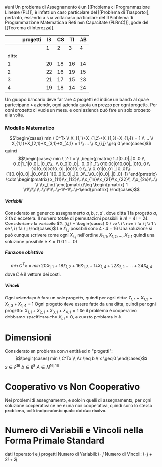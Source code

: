 #uni 
Un problema di Assegnamento è un [[Problema di Programmazione Lineare (PL)]], è infatti un caso particolare del [[Problema di Trasporto]], pertanto, essendo a sua volta caso particolare del [[Problema di Programmazione Matematica a Reti non Capacitate (PLRnC)]], gode del [[Teorema di Interezza]].

|       | progetti | IS  | CS  | TI  | AB  |
| ----- | -------- | --- | --- | --- | --- |
|       |          | 1   | 2   | 3   | 4   |
| ditte |          |     |     |     |     |
| 1     |          | 20  | 18  | 16  | 14  |
| 2     |          | 22  | 16  | 19  | 15  |
| 3     |          | 21  | 17  | 15  | 23  |
| 4     |          | 19  | 18  | 14  | 24  |
Un gruppo bancario deve far fare 4 progetti ed indice un bando al quale partecipano 4 aziende, ogni azienda quota un prezzo per ogni progetto. Per ogni progetto ci vuole un mese, e ogni azienda può fare un solo progetto alla volta.
### Modello Matematico
$$\begin{cases} min \ C^Tx \\ X_{1,1}+X_{1,2}+X_{1,3}+X_{1,4} = 1 \\ ... \\ X_{1,1}+X_{2,1}+X_{3,1}+X_{4,1} = 1 \\ ... \\  X_{i,j} \geq 0 \end{cases}$$quindi $$\begin{cases} min \ c^T x \\ \begin{pmatrix} 1..1|0..0|..|0..0 \\ 0..0|1..1|0..0|..|0..0\\.. \\ 0..0|0..0|..|0..0|1..1\\ 010.00|010.00|..|010..0 \\ 0010..0|0010..0|..|0010..0 \\..\\ 0..01|0..01|..|0..01\\-{1}0..0|0..0|..|0..0\\0{-1}0..0|0..0|..|0..0\\..\\0..0|0..0|..|0..0{-1} \end{pmatrix} \cdot \begin{pmatrix} x_{11}\\x_{12}\\..\\x_{1n}\\x_{21}\\x_{22}\\..\\x_{2n}\\..\\ \\ \\x_{nn} \end{pmatrix}\leq \begin{pmatrix} 1 \\1\\1\\1\\..\\1\\1\\..\\-1\\-1\\..\\-1\end{pmatrix} \end{cases}$$
##### Variabili
Considerato un generico assegnamento $a,b,c,d$ , dove ditta 1 fa progetto $a$, 2 fa $b$ eccetera.
Il numero totale di permutazioni possibili è $n! = 4! = 24$.
Consideriamo la variabile $X_{i,j} = \begin{cases} 0 \ se \ i \ non \ fa \ j \\ 1 \ se \ i \ fa \ j \end{cases}$ 
Le $X_{i,j}$ possibili sono $4 \cdot 4 = 16$ 
Una soluzione si può dunque scrivere come ogni $X_{i,j}$ nell'ordine ${X_{1,1} , X_{1,2} , ... , X_{2,1}}$ 
quindi una soluzione possibile è  $X=(1 \ 0\ 1\ ... \ 0)$ 
##### Funzione obiettivo
$$min \ C^Tx = min \ 20X_{1,1} + 18X_{1,2} + 16X_{1,3} + 14X_{1,4} + 22X_{2,1}+...+24X_{4,4}$$dove $C$ è il vettore dei costi.
##### Vincoli
Ogni azienda può fare un solo progetto, quindi per ogni ditta:
$X_{1,1}+X_{1,2}+X_{1,3}+X_{1,4} = 1$ 
Ogni progetto deve essere fatto da una ditta, quindi per ogni progetto:
$X_{1,1}+X_{2,1}+X_{3,1}+X_{4,1} = 1$ 
Se il problema è cooperativo dobbiamo specificare che $X_{i,j} \geq 0$, e questo problema lo è.
# Dimensioni
Considerato un problema con $n$ entità ed $n$ "progetti": $$\begin{cases} min \ C^Tx \\ Ax \leq b \\ x \geq 0 \end{cases}$$
$x \in R^{16}$ 
$b \in R^8$ 
$A \in M^{16,16}$ 
# Cooperativo vs Non Cooperativo
Nei problemi di assegnamento, e solo in quelli di assegnamento, per ogni soluzione cooperativa ce ne è una non cooperativa, quindi sono lo stesso problema, ed è indipendente quale dei due risolvo.
# Numero di Variabili e Vincoli nella Forma Primale Standard
dati $i$ operatori e $j$ progetti
Numero di Variabili: $i\cdot j$
Numero di Vincoli: $i\cdot j +2i+2j$ 